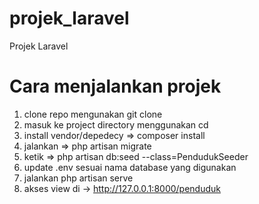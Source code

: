 # projek_laravel
Projek Laravel

# Cara menjalankan projek

1. clone repo mengunakan git clone
2. masuk ke project directory menggunakan cd
3. install vendor/depedecy => composer install
4. jalankan => php artisan migrate
5. ketik => php artisan db:seed --class=PendudukSeeder
6. update .env sesuai nama database yang digunakan 
7. jalankan php artisan serve
8. akses view di -> http://127.0.0.1:8000/penduduk